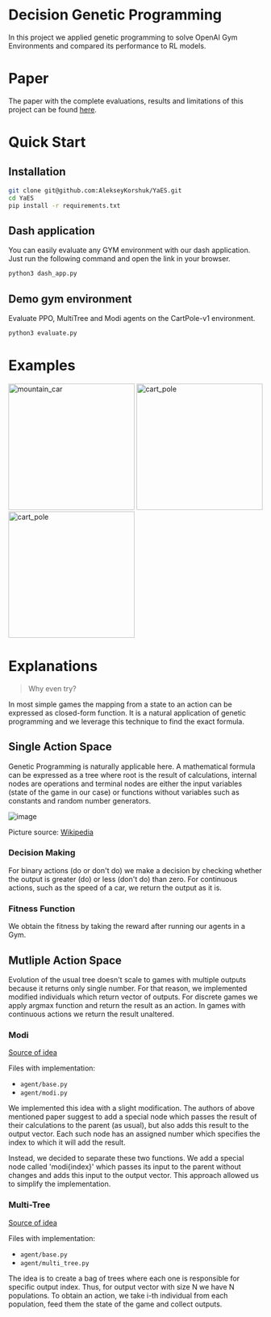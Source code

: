 # Decision Genetic Programming

In this project we applied genetic programming to solve OpenAI Gym Environments and compared its performance to RL
models.

# Paper

The paper with the complete evaluations, results and limitations of this project can be found [here]().

# Quick Start

## Installation

```bash
git clone git@github.com:AlekseyKorshuk/YaES.git
cd YaES
pip install -r requirements.txt
```

## Dash application

You can easily evaluate any GYM environment with our dash application. Just run the following command and open the link
in your browser.

```bash
python3 dash_app.py
```

## Demo gym environment

Evaluate PPO, MultiTree and Modi agents on the CartPole-v1 environment.

```bash
python3 evaluate.py
```

# Examples

<p float="left">
  <img src="https://user-images.githubusercontent.com/70323559/205954264-ef4c999c-1770-4277-98fb-5af888e5f0a0.gif" alt="mountain_car" height="250"/>
  <img src="https://user-images.githubusercontent.com/70323559/205955271-b68d18e5-4def-42b2-82d9-51c0fb76e853.gif" alt="cart_pole" height="250"/>
  <img src="https://user-images.githubusercontent.com/70323559/205971663-8e056a50-0044-4f7b-b7c1-dbec6ced8809.gif" alt="cart_pole" height="250"/>
</p>

# Explanations

> Why even try?

In most simple games the mapping from a state to an action can be expressed as closed-form function. It is a natural
application of genetic programming and we leverage this technique to find the exact formula.

## Single Action Space

Genetic Programming is naturally applicable here. A mathematical formula can be expressed as a tree where root is the
result of calculations, internal nodes are operations and terminal nodes are either the input variables (state of the
game in our case) or functions without variables such as constants and random number generators.

![image](https://user-images.githubusercontent.com/70323559/205684823-2c7acccd-88ed-4b20-978d-82051a9b15c9.png)

Picture source: [Wikipedia](https://upload.wikimedia.org/wikipedia/commons/7/77/Genetic_Program_Tree.png)

### Decision Making

For binary actions (do or don't do) we make a decision by checking whether the output is greater (do) or less (don't do)
than zero. For continuous actions, such as the speed of a car, we return the output as it is.

### Fitness Function

We obtain the fitness by taking the reward after running our agents in a Gym.

## Mutliple Action Space

Evolution of the usual tree doesn't scale to games with multiple outputs because it returns only single number. For that
reason, we implemented modified individuals which return vector of outputs. For discrete games we apply argmax function
and return the result as an action. In games with continuous actions we return the result unaltered.

### Modi
[Source of idea](https://www.researchgate.net/publication/228824043_A_multiple-output_program_tree_structure_in_genetic_programming)

Files with implementation:

* `agent/base.py`
* `agent/modi.py`

We implemented this idea with a slight modification. The authors of above mentioned paper suggest to add a special node
which passes the result of their calculations to the parent (as usual), but also adds this result to the output vector.
Each such node has an assigned number which specifies the index to which it will add the result.

Instead, we decided to separate these two functions. We add a special node called 'modi{index}' which passes its input
to the parent without changes and adds this input to the output vector. This approach allowed us to simplify the
implementation.


### Multi-Tree
[Source of idea](https://github.com/DEAP/deap/issues/491)

Files with implementation:

* `agent/base.py`
* `agent/multi_tree.py`

The idea is to create a bag of trees where each one is responsible for specific output index. Thus, for output vector
with size N we have N populations. To obtain an action, we take i-th individual from each population, feed them the
state of the game and collect outputs.




